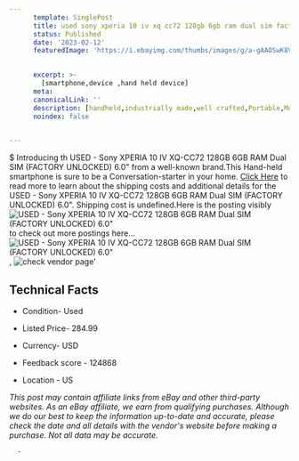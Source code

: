 ```yaml
---
      template: SinglePost
      title: used sony xperia 10 iv xq cc72 128gb 6gb ram dual sim factory unlocked 6 0 
      status: Published
      date: '2023-02-12'
      featuredImage: 'https://i.ebayimg.com/thumbs/images/g/a-gAAOSwK8Vi6WEB/s-l225.jpg'
       

      excerpt: >-
        [smartphone,device ,hand held device]
      meta:
      canonicalLink: ''
      description: [handheld,industrially made,well crafted,Portable,Mobile,Compact,Convenient,Lightweight,Maneuverable,Man-portable,Miniature,Carriable,Hand-held,Light,Holdable,Transportable,Mobile device,Pocket-sized,On-the-go,Wireless,Cordless,Compact size,Convenient size, smartphone,device ,hand held device]
      noindex: false
      

---
```

$
      Introducing th USED - Sony XPERIA 10 IV XQ-CC72 128GB 6GB RAM Dual SIM (FACTORY UNLOCKED) 6.0" from a well-known brand.This Hand-held smartphone is sure to be a Conversation-starter in your home. [Click Here](https://www.ebay.com/itm/195261117557?hash=item2d76783475%3Ag%3Aa-gAAOSwK8Vi6WEB&mkevt=1&mkcid=1&mkrid=711-53200-19255-0&campid=%253CePNCampaignId%253E&customid=%253CreferenceId%253E&toolid=10049) to read more to learn about the shipping costs and additional details for the USED - Sony XPERIA 10 IV XQ-CC72 128GB 6GB RAM Dual SIM (FACTORY UNLOCKED) 6.0". Shipping cost is undefined.Here is the posting visibly ![USED - Sony XPERIA 10 IV XQ-CC72 128GB 6GB RAM Dual SIM (FACTORY UNLOCKED) 6.0"](https://i.ebayimg.com/thumbs/images/g/a-gAAOSwK8Vi6WEB/s-l225.jpg) to check out more postings here... ![USED - Sony XPERIA 10 IV XQ-CC72 128GB 6GB RAM Dual SIM (FACTORY UNLOCKED) 6.0"](https://i.ebayimg.com/images/g/a-gAAOSwK8Vi6WEB/s-l1600.jpg), ![check vendor page](https://origin-galleryplus.ebayimg.com/ws/web/195261117557_2_0_1/225x225.jpg)'

      

 ## Technical Facts 



     
      

 - Condition- Used 


      

 - Listed Price- 284.99 


      

 - Currency- USD 


      

 - Feedback score - 124868 


      

 - Location - US 


      
      

 *_This post may contain affiliate links from eBay and other third-party websites. As an eBay affiliate, we earn from qualifying purchases. Although we do our best to keep the information up-to-date and accurate, please check the date and all details with the vendor's website before making a purchase. Not all data may be accurate._*




      -
